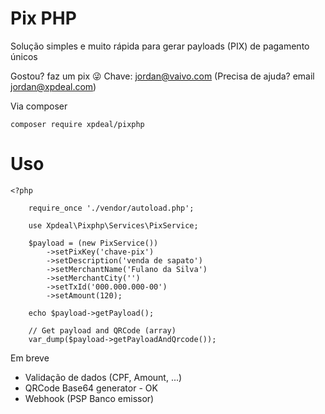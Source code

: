 # Pix PHP

Solução simples e muito rápida para gerar payloads (PIX) de pagamento únicos

Gostou? faz um pix 😜 Chave: jordan@vaivo.com (Precisa de ajuda? email jordan@xpdeal.com)

 Via composer

    composer require xpdeal/pixphp


# Uso

    <?php
    
	    require_once './vendor/autoload.php';
	    
	    use Xpdeal\Pixphp\Services\PixService;
	    
	    $payload = (new PixService())
		    ->setPixKey('chave-pix')
		    ->setDescription('venda de sapato')
		    ->setMerchantName('Fulano da Silva')
		    ->setMerchantCity('')
		    ->setTxId('000.000.000-00')
		    ->setAmount(120);
		    
	    echo $payload->getPayload();

        // Get payload and QRCode (array)
        var_dump($payload->getPayloadAndQrcode());


Em breve

 - Validação de dados (CPF, Amount, ...)
 - QRCode Base64 generator - OK
 - Webhook (PSP Banco emissor)
